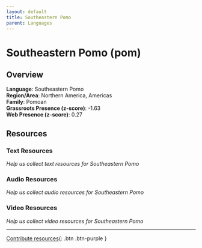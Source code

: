 ```yaml
---
layout: default
title: Southeastern Pomo
parent: Languages
---
```


# Southeastern Pomo (pom)

## Overview

**Language**: Southeastern Pomo  
**Region/Area**: Northern America, Americas  
**Family**: Pomoan  
**Grassroots Presence (z-score)**: -1.63  
**Web Presence (z-score)**: 0.27  

## Resources

### Text Resources
*Help us collect text resources for Southeastern Pomo*

### Audio Resources
*Help us collect audio resources for Southeastern Pomo*

### Video Resources
*Help us collect video resources for Southeastern Pomo*

---

[Contribute resources](https://forms.office.com/e/1SfLJx3u1r){: .btn .btn-purple }
